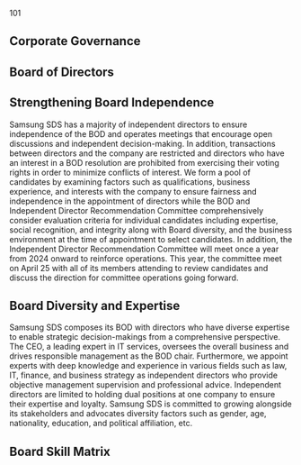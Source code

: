 101

## **Corporate Governance**

## **Board of Directors**

## **Strengthening Board Independence**

Samsung SDS has a majority of independent directors to ensure independence of the BOD and operates meetings that encourage open discussions and independent decision-making. In addition, transactions between directors and the company are restricted and directors who have an interest in a BOD resolution are prohibited from exercising their voting rights in order to minimize conflicts of interest. We form a pool of candidates by examining factors such as qualifications, business experience, and interests with the company to ensure fairness and independence in the appointment of directors while the BOD and Independent Director Recommendation Committee comprehensively consider evaluation criteria for individual candidates including expertise, social recognition, and integrity along with Board diversity, and the business environment at the time of appointment to select candidates. In addition, the Independent Director Recommendation Committee will meet once a year from 2024 onward to reinforce operations. This year, the committee meet on April 25 with all of its members attending to review candidates and discuss the direction for committee operations going forward.

## **Board Diversity and Expertise**

Samsung SDS composes its BOD with directors who have diverse expertise to enable strategic decision-makings from a comprehensive perspective. The CEO, a leading expert in IT services, oversees the overall business and drives responsible management as the BOD chair. Furthermore, we appoint experts with deep knowledge and experience in various fields such as law, IT, finance, and business strategy as independent directors who provide objective management supervision and professional advice. Independent directors are limited to holding dual positions at one company to ensure their expertise and loyalty. Samsung SDS is committed to growing alongside its stakeholders and advocates diversity factors such as gender, age, nationality, education, and political affiliation, etc.

## **Board Skill Matrix**